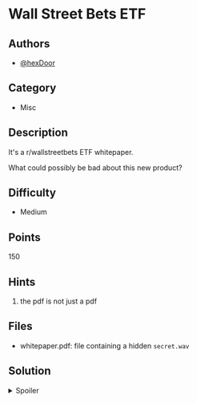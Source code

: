 # Wall Street Bets ETF

## Authors
- [@hexDoor](https://github.com/hexDoor)

## Category
- Misc

## Description
It's a r/wallstreetbets ETF whitepaper.

What could possibly be bad about this new product?

## Difficulty
- Medium

## Points
150

## Hints
1. the pdf is not just a pdf

## Files
- whitepaper.pdf: file containing a hidden `secret.wav`

## Solution
<details>
<summary>Spoiler</summary>

### Idea
2 Stage Challenge - Essentially a binwalk + Slow Scan TV Robot36 audio file (in a zip) embedded

### Walkthrough
1. `whitepaper.pdf` has a filesize that's a little big for the content it contains
2. run a `binwalk` to see that there's a hidden `secret.wav`
3. playing the `secret.wav` seems to be outputting gibberish
4. the sounds are actually an image transmission method called [SSTV (Slow-scan television)](https://en.wikipedia.org/wiki/Slow-scan_television) (this one is in Robot36)
5. use an [SSTV decoder app available on android phones](https://play.google.com/store/apps/details?id=xdsopl.robot36&hl=en_AU&gl=US) (or others) to decode the transmission into an image
6. flag GET

### Flag
`SKYLIGHT{hah4_secs0c_Sh0Rts_Dog3_c0iN}`
</details>
